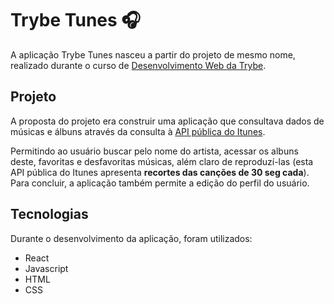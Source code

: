 # Trybe Tunes :headphones:

A aplicação Trybe Tunes nasceu a partir do projeto de mesmo nome, realizado durante o curso de [Desenvolvimento Web da Trybe](https://www.betrybe.com/?utm_source=google&utm_medium=cpc&utm_campaign=pmax&utm_content=ad1&gclid=CjwKCAjwloCSBhAeEiwA3hVo_Vcaifzp212qnJNIWqPtVYgO0Kv-WeKo-aR2BQdFRsjAR5p2Xtyl0hoCl6oQAvD_BwE).

## Projeto

A proposta do projeto era construir uma aplicação que consultava dados de músicas e álbuns através da consulta à [API pública do Itunes](https://developer.apple.com/library/archive/documentation/AudioVideo/Conceptual/iTuneSearchAPI/). 

Permitindo ao usuário buscar pelo nome do artista, acessar os albuns deste, favoritas e desfavoritas músicas, além claro de reproduzí-las (esta API pública do Itunes apresenta **recortes das canções de 30 seg cada**). Para concluir, a aplicação também permite a edição do perfil do usuário.

## Tecnologias

Durante o desenvolvimento da aplicação, foram utilizados:

* React
* Javascript 
* HTML
* CSS
